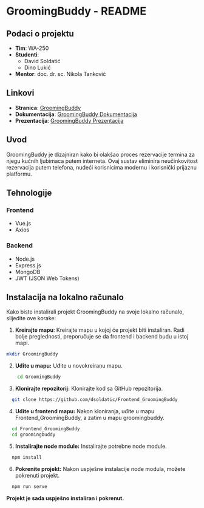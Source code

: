 # GroomingBuddy - README

## Podaci o projektu

- **Tim**: WA-250
- **Studenti**:
  - David Soldatić
  - Dino Lukić
- **Mentor**: doc. dr. sc. Nikola Tanković

## Linkovi

- **Stranica**: [GroomingBuddy]()
- **Dokumentacija**: [GroomingBuddy Dokumentacija](https://drive.google.com/file/d/1-xRefYvY5A-T3fJAO19Pkk8GfmOKUe-o/view?usp=sharing)
- **Prezentacija**: [GroomingBuddy Prezentacija](https://drive.google.com/file/d/1ope2pt9rt9NUwlSh5Dnh6MR0fU16rle5/view?usp=sharing)

## Uvod

GroomingBuddy je dizajniran kako bi olakšao proces rezervacije termina za njegu kućnih ljubimaca putem interneta. Ovaj sustav eliminira neučinkovitost rezervacija putem telefona, nudeći korisnicima modernu i korisnički prijaznu platformu.

## Tehnologije

### Frontend

- Vue.js
- Axios

### Backend

- Node.js
- Express.js
- MongoDB
- JWT (JSON Web Tokens)


## Instalacija na lokalno računalo

Kako biste instalirali projekt GroomingBuddy na svoje lokalno računalo, slijedite ove korake:

1. **Kreirajte mapu**:
   Kreirajte mapu u kojoj će projekt biti instaliran. Radi bolje preglednosti, preporučuje se da frontend i backend budu u istoj mapi.

```bash
mkdir GroomingBuddy
```

2. **Uđite u mapu:**
  Uđite u novokreiranu mapu.

``` bash
    cd GroomingBuddy
```

3. **Klonirajte repozitorij:**
Klonirajte kod sa GitHub repozitorija.

```bash
  git clone https://github.com/dsoldatic/Frontend_GroomingBuddy
```

4. **Uđite u frontend mapu:**
Nakon kloniranja, uđite u mapu Frontend_GroomingBuddy, a zatim u mapu groomingbuddy.

```bash
  cd Frontend_GroomingBuddy
  cd groomingbuddy
```

5. **Instalirajte node module:**
Instalirajte potrebne node module.

```bash
  npm install
```

6. **Pokrenite projekt:**
Nakon uspješne instalacije node modula, možete pokrenuti projekt.

```bash
  npm run serve
```
**Projekt je sada uspješno instaliran i pokrenut.**


  
